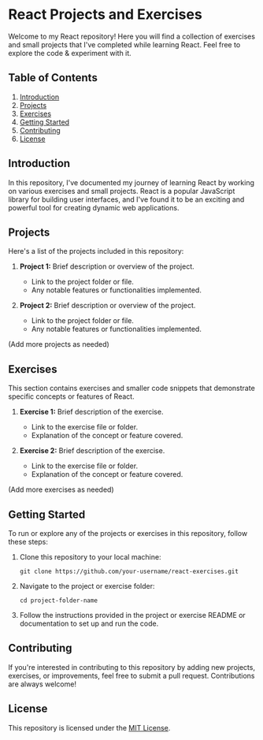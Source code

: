 # React Projects and Exercises

Welcome to my React repository! Here you will find a collection of exercises and small projects that I've completed while learning React. Feel free to explore the code & experiment with it.

## Table of Contents

1. [Introduction](#introduction)
2. [Projects](#projects)
3. [Exercises](#exercises)
4. [Getting Started](#getting-started)
5. [Contributing](#contributing)
6. [License](#license)

## Introduction

In this repository, I've documented my journey of learning React by working on various exercises and small projects. React is a popular JavaScript library for building user interfaces, and I've found it to be an exciting and powerful tool for creating dynamic web applications.

## Projects

Here's a list of the projects included in this repository:

1. **Project 1:** Brief description or overview of the project.
   - Link to the project folder or file.
   - Any notable features or functionalities implemented.

2. **Project 2:** Brief description or overview of the project.
   - Link to the project folder or file.
   - Any notable features or functionalities implemented.

(Add more projects as needed)

## Exercises

This section contains exercises and smaller code snippets that demonstrate specific concepts or features of React.

1. **Exercise 1:** Brief description of the exercise.
   - Link to the exercise file or folder.
   - Explanation of the concept or feature covered.

2. **Exercise 2:** Brief description of the exercise.
   - Link to the exercise file or folder.
   - Explanation of the concept or feature covered.

(Add more exercises as needed)

## Getting Started

To run or explore any of the projects or exercises in this repository, follow these steps:

1. Clone this repository to your local machine:
   ```
   git clone https://github.com/your-username/react-exercises.git
   ```

2. Navigate to the project or exercise folder:
   ```
   cd project-folder-name
   ```

3. Follow the instructions provided in the project or exercise README or documentation to set up and run the code.

## Contributing

If you're interested in contributing to this repository by adding new projects, exercises, or improvements, feel free to submit a pull request. Contributions are always welcome!

## License

This repository is licensed under the [MIT License](LICENSE).

